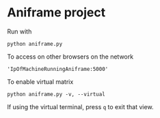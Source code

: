 # Aniframe project

Run with 
```
python aniframe.py
```

To access on other browsers on the network
```
'IpOfMachineRunningAniframe:5000'
```
To enable virtual matrix

```
python aniframe.py -v, --virtual
```

If using the virtual terminal, press `q` to exit that view.
